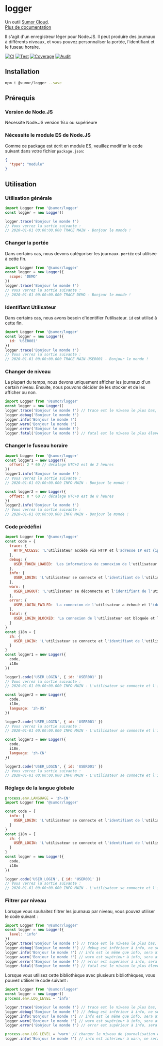 # logger

Un outil [Sumor Cloud](https://sumor.cloud).  
[Plus de documentation](https://sumor.cloud/logger)

Il s'agit d'un enregistreur léger pour Node.JS.
Il peut produire des journaux à différents niveaux, et vous pouvez personnaliser la portée, l'identifiant et le fuseau horaire.

[![CI](https://github.com/sumor-cloud/logger/actions/workflows/ci.yml/badge.svg)](https://github.com/sumor-cloud/logger/actions/workflows/ci.yml)
[![Test](https://github.com/sumor-cloud/logger/actions/workflows/ut.yml/badge.svg)](https://github.com/sumor-cloud/logger/actions/workflows/ut.yml)
[![Coverage](https://github.com/sumor-cloud/logger/actions/workflows/coverage.yml/badge.svg)](https://github.com/sumor-cloud/logger/actions/workflows/coverage.yml)
[![Audit](https://github.com/sumor-cloud/logger/actions/workflows/audit.yml/badge.svg)](https://github.com/sumor-cloud/logger/actions/workflows/audit.yml)

## Installation

```bash
npm i @sumor/logger --save
```

## Prérequis

### Version de Node.JS

Nécessite Node.JS version 16.x ou supérieure

### Nécessite le module ES de Node.JS

Comme ce package est écrit en module ES,
veuillez modifier le code suivant dans votre fichier `package.json`:

```json
{
  "type": "module"
}
```

## Utilisation

### Utilisation générale

```js
import Logger from '@sumor/logger'
const logger = new Logger()

logger.trace('Bonjour le monde !')
// Vous verrez la sortie suivante :
// 2020-01-01 00:00:00.000 TRACE MAIN - Bonjour le monde !
```

### Changer la portée

Dans certains cas, nous devons catégoriser les journaux. `portée` est utilisée à cette fin.

```js
import Logger from '@sumor/logger'
const logger = new Logger({
  scope: 'DEMO'
})
logger.trace('Bonjour le monde !')
// Vous verrez la sortie suivante :
// 2020-01-01 00:00:00.000 TRACE DEMO - Bonjour le monde !
```

### Identifiant Utilisateur

Dans certains cas, nous avons besoin d'identifier l'utilisateur. `id` est utilisé à cette fin.

```js
import Logger from '@sumor/logger'
const logger = new Logger({
  id: 'USER001'
})
logger.trace('Bonjour le monde !')
// Vous verrez la sortie suivante :
// 2020-01-01 00:00:00.000 TRACE MAIN USER001 - Bonjour le monde !
```

### Changer de niveau

La plupart du temps, nous devons uniquement afficher les journaux d'un certain niveau. Ensuite, nous pouvons décider de les stocker et de les afficher ou non.

```js
import Logger from '@sumor/logger'
const logger = new Logger()
logger.trace('Bonjour le monde !') // trace est le niveau le plus bas, tous les journaux seront affichés
logger.debug('Bonjour le monde !')
logger.info('Bonjour le monde !')
logger.warn('Bonjour le monde !')
logger.error('Bonjour le monde !')
logger.fatal('Bonjour le monde !') // fatal est le niveau le plus élevé, seules les erreurs critiques seront affichées
```

### Changer le fuseau horaire

```js
import Logger from '@sumor/logger'
const logger1 = new Logger({
  offset: 2 * 60 // décalage UTC+2 est de 2 heures
})
logger1.info('Bonjour le monde !')
// Vous verrez la sortie suivante :
// 2020-01-01 02:00:00.000 INFO MAIN - Bonjour le monde !

const logger2 = new Logger({
  offset: 8 * 60 // décalage UTC+8 est de 8 heures
})
logger2.info('Bonjour le monde !')
// Vous verrez la sortie suivante :
// 2020-01-01 08:00:00.000 INFO MAIN - Bonjour le monde !
```

### Code prédéfini

```js
import Logger from '@sumor/logger'
const code = {
  trace: {
    HTTP_ACCESS: 'L'utilisateur accède via HTTP et l'adresse IP est {ip}'
  },
  debug: {
    USER_TOKEN_LOADED: 'Les informations de connexion de l'utilisateur sont lues et l'identifiant de l'utilisateur est {id}'
  },
  info: {
    USER_LOGIN: 'L'utilisateur se connecte et l'identifiant de l'utilisateur est {id}'
  },
  warn: {
    USER_LOGOUT: 'L'utilisateur se déconnecte et l'identifiant de l'utilisateur est {id}'
  },
  error: {
    USER_LOGIN_FAILED: 'La connexion de l'utilisateur a échoué et l'identifiant de l'utilisateur est {id}'
  },
  fatal: {
    USER_LOGIN_BLOCKED: 'La connexion de l'utilisateur est bloquée et l'identifiant de l'utilisateur est {id}'
  }
}
const i18n = {
  zh: {
    USER_LOGIN: 'L'utilisateur se connecte et l'identifiant de l'utilisateur est {id}'
  }
}
const logger1 = new Logger({
  code,
  i18n
})

logger1.code('USER_LOGIN', { id: 'USER001' })
// Vous verrez la sortie suivante :
// 2020-01-01 00:00:00.000 INFO MAIN - L'utilisateur se connecte et l'identifiant de l'utilisateur est USER001

const logger2 = new Logger({
  code,
  i18n,
  language: 'zh-US'
})

logger2.code('USER_LOGIN', { id: 'USER001' })
// Vous verrez la sortie suivante :
// 2020-01-01 00:00:00.000 INFO MAIN - L'utilisateur se connecte et l'identifiant de l'utilisateur est USER001

const logger3 = new Logger({
  code,
  i18n,
  language: 'zh-CN'
})

logger3.code('USER_LOGIN', { id: 'USER001' })
// Vous verrez la sortie suivante :
// 2020-01-01 00:00:00.000 INFO MAIN - L'utilisateur se connecte et l'identifiant de l'utilisateur est USER001
```

### Réglage de la langue globale

```js
process.env.LANGUAGE = 'zh-CN'
import Logger from '@sumor/logger'

const code = {
  info: {
    USER_LOGIN: 'L'utilisateur se connecte et l'identifiant de l'utilisateur est {id}'
  }
}
const i18n = {
  zh: {
    USER_LOGIN: 'L'utilisateur se connecte et l'identifiant de l'utilisateur est {id}'
  }
}
const logger = new Logger({
  code,
  i18n
})

logger.code('USER_LOGIN', { id: 'USER001' })
// Vous verrez la sortie suivante :
// 2020-01-01 00:00:00.000 INFO MAIN - L'utilisateur se connecte et l'identifiant de l'utilisateur est USER001
```

### Filtrer par niveau

Lorsque vous souhaitez filtrer les journaux par niveau, vous pouvez utiliser le code suivant :

```js
import Logger from '@sumor/logger'
const logger = new Logger({
  level: 'info'
})
logger.trace('Bonjour le monde !') // trace est le niveau le plus bas, ne sera pas affiché
logger.debug('Bonjour le monde !') // debug est inférieur à info, ne sera pas affiché
logger.info('Bonjour le monde !') // info est le même que info, sera affiché
logger.warn('Bonjour le monde !') // warn est supérieur à info, sera affiché
logger.error('Bonjour le monde !') // error est supérieur à info, sera affiché
logger.fatal('Bonjour le monde !') // fatal est le niveau le plus élevé, sera affiché
```

Lorsque vous utilisez cette bibliothèque avec plusieurs bibliothèques, vous pouvez utiliser le code suivant :

```js
import Logger from '@sumor/logger'
const logger = new Logger()
process.env.LOG_LEVEL = 'info'

logger.trace('Bonjour le monde !') // trace est le niveau le plus bas, ne sera pas affiché
logger.debug('Bonjour le monde !') // debug est inférieur à info, ne sera pas affiché
logger.info('Bonjour le monde !') // info est le même que info, sera affiché
logger.warn('Bonjour le monde !') // warn est supérieur à info, sera affiché
logger.error('Bonjour le monde !') // error est supérieur à info, sera affiché

process.env.LOG_LEVEL = 'warn' // changer le niveau de journalisation en temps réel
logger.info('Bonjour le monde !') // info est inférieur à warn, ne sera pas affiché
```
